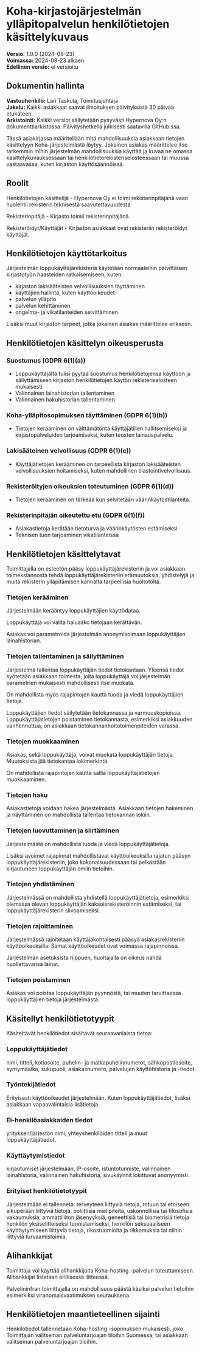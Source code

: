 # Koha-kirjastojärjestelmän ylläpitopalvelun henkilötietojen käsittelykuvaus

**Versio:** 1.0.0 (2024-08-23)  
**Voimassa:** 2024-08-23 alkaen  
**Edellinen versio:** ei versioitu

## Dokumentin hallinta

**Vastuuhenkilö:** Lari Taskula, Toimitusjohtaja  
**Jakelu:** Kaikki asiakkaat saavat ilmoituksen päivityksistä 30 päivää etukäteen  
**Arkistointi:** Kaikki versiot säilytetään pysyvästi Hypernova Oy:n dokumenttiarkistossa. Päivityshetkellä julkisesti saatavilla GitHub:ssa.  

Tässä asiakirjassa määritellään mitä mahdollisuuksia asiakkaan tietojen käsittelyyn Koha-järjestelmästä löytyy. Jokainen asiakas määrittelee itse tarkemmin mihin järjestelmän mahdollisuuksia käyttää ja kuvaa ne omassa käsittelykuvauksessaan tai henkilötietorekisteriselosteessaan tai muussa vastaavassa, kuten kirjaston käyttösäännöissä.

## Roolit

Henkilötietojen käsittelijä - Hypernova Oy ei toimi rekisterinpitäjänä vaan huolehtii rekisterin teknisestä saavutettavuudesta

Rekisterinpitäjä - Kirjasto toimii rekisterinpitäjänä.

Rekisteröidyt/Käyttäjät - Kirjaston asiakkaat ovat rekisteriin rekisteröidyt käyttäjät.

## Henkilötietojen käyttötarkoitus

Järjestelmän loppukäyttäjärekisteriä käytetään normaaleihin päivittäisen kirjastotyön haasteiden ratkaisemiseen, kuten:

* kirjaston lakisääteisten velvollisuuksien täyttäminen
* käyttäjien hallinta, kuten käyttöoikeudet
* palvelun ylläpito
* palvelun kehittäminen
* ongelma- ja vikatilanteiden selvittäminen

Lisäksi muut kirjaston tarpeet, jotka jokainen asiakas määrittelee erikseen.

## Henkilötietojen käsittelyn oikeusperusta

### Suostumus (GDPR 6(1)(a))
* Loppukäyttäjälta tulisi pyytää suostumus henkilötietojensa käyttöön ja säilyttämiseen kirjaston henkilötietojen käytön rekisteriselosteen mukaisesti.
* Valinnainen lainahistorian tallentaminen
* Valinnainen hakuhistorian tallentaminen

### Koha-ylläpitosopimuksen täyttäminen (GDPR 6(1)(b))
* Tietojen kerääminen on välttämätöntä käyttäjätilien hallitsemiseksi ja kirjastopalveluiden tarjoamiseksi, kuten teosten lainauspalvelu.

### Lakisääteinen velvollisuus (GDPR 6(1)(c))
* Käyttäjätietojen kerääminen on tarpeellista kirjaston lakisääteisten velvollisuuksien hoitamiseksi, kuten mahdollinen tilastointivelvollisuus.

### Rekisteröityjen oikeuksien toteutuminen (GDPR 6(1)(d))
* Tietojen kerääminen on tärkeää kun selvitetään väärinkäytöstilanteita.

### Rekisterinpitäjän oikeutettu etu (GDPR 6(1)(f))
* Asiakastietoja kerätään tietoturva ja väärinkäytösten estämiseksi
* Teknisen tuen tarjoaminen vikatilanteissa

## Henkilötietojen käsittelytavat

Toimittajalla on esteetön pääsy loppukäyttäjärekisteriin ja voi asiakkaan toimeksiannosta tehdä loppukäyttäjärekisteriin erämuutoksia, yhdistelyjä ja muita rekisterin ylläpitämisen kannalta tarpeellisia huoltotöitä.

### Tietojen kerääminen

Järjestelmään kerääntyy loppukäyttäjien käyttödataa.

Loppukäyttäjä voi valita haluaako tietojaan kerättävän.

Asiakas voi parametroida järjestelmän anonymisoimaan loppukäyttäjien lainahistorian.

### Tietojen tallentaminen ja säilyttäminen

Järjestelmä tallentaa loppukäyttäjän tiedot tietokantaan. Yleensä tiedot syötetään asiakkaan toimesta, joita loppukäyttäjä voi järjestelmän parametrien mukaisesti mahdollisesti itse muokata.

On mahdollista myös rajapintojen kautta tuoda ja viedä loppukäyttäjien tietoja.

Loppukäyttäjien tiedot säilytetään tietokannassa ja varmuuskopioissa.
Loppukäyttäjätietojen poistaminen tietokannasta, esimerkiksi asiakkuuden vanhennuttua, on asiakkaan tietokannanhoitotoimenpiteiden varassa.

### Tietojen muokkaaminen

Asiakas, sekä loppukäyttäjä, voivat muokata loppukäyttäjän tietoja. Muutoksista jää tietokantaa lokimerkintä.

On mahdollista rajapintojen kautta sallia loppukäyttäjätietojen muokkaaminen.

### Tietojen haku

Asiakastietoja voidaan hakea järjestelmästä.
Asiakkaan tietojen hakeminen ja näyttäminen on mahdollista tallentaa tietokannan lokiin.

### Tietojen luovuttaminen ja siirtäminen

Järjestelmästä on mahdollista tuoda ja viedä loppukäyttäjätietoja.

Lisäksi avoimet rajapinnat mahdollistavat käyttöoikeuksilla rajatun pääsyn loppukäyttäjärekisteriin, joko kokonaisuudessaan tai pelkästään kirjautuneen loppukäyttäjän omiin tietoihin.

### Tietojen yhdistäminen

Järjestelmässä on mahdollista yhdistellä loppukäyttäjätietoja, esimerkiksi olemassa olevan loppukäyttäjän kaksoisrekisteröinnin estämiseksi, tai loppukäyttäjärekisterin siivoamiseksi.

### Tietojen rajoittaminen

Järjestelmässä rajoitetaan käyttäjäkohtaisesti pääsyä asiakasrekisteriin käyttöoikeuksilla. Samat käyttöoikeudet ovat voimassa rajapinnoissa.

Järjestelmän asetuksista riippuen, huoltajalla on oikeus nähdä huollettavansa lainat.

### Tietojen poistaminen

Asiakas voi poistaa loppukäyttäjän pyynnöstä, tai muuten tarvittaessa loppukäyttäjien tietoja järjestelmästä.

## Käsitellyt henkilötietotyypit

Käsiteltävät henkilötiedot sisältävät seuraavanlaista tietoa:

### Loppukäyttäjätiedot

nimi, titteli, kotiosoite, puhelin- ja matkapuhelinnumerot, sähköpostiosoite, syntymäaika, sukupuoli, asiakasnumero, palvelujen käyttöhistoria ja -tiedot.

### Työntekijätiedot

Erityisesti käyttöoikeudet järjestelmään.
Kuten loppukäyttäjätiedot, lisäksi asiakkaan vapaavalintaisia lisätietoja.

### Ei-henkilöasiakkaiden tiedot

yrityksen/järjestön nimi, yhteyshenkilöiden titteli ja muut loppukäyttäjätiedot.

### Käyttäytymistiedot

kirjautumiset järjestelmään, IP-osoite, istuntotunniste, valinnainen lainahistoria, valinnainen hakuhistoria, sivukäynnit lokittuvat anonyymisti.

### Erityiset henkilötietotyypit

Järjestelmään ei tallenneta:
terveyteen liittyviä tietoja, rotuun tai etniseen alkuperään liittyviä tietoja, poliittisia mielipiteitä, uskonnollisia tai filosofisia vakaumuksia, ammattiliiton jäsenyyksiä, geneettisiä tai biometrisiä tietoja henkilön yksiselitteiseksi tunnistamiseksi, henkilön seksuaaliseen käyttäytymiseen liittyviä tietoja, rikostuomioita ja rikkomuksia tai niihin liittyviä turvaamistoimia.

## Alihankkijat

Toimittaja voi käyttää alihankkijoita Koha-hosting -palvelun toteuttamiseen. Alihankkijat listataan erillisessä liitteessä.

Palvelininfran toimittajalla on mahdollisuus päästä käsiksi palvelun tietoihin esimerkiksi viranomaisvaatimuksen seurauksena.

## Henkilötietojen maantieteellinen sijainti

Henkilötiedot tallennetaan Koha-hosting -sopimuksen mukaisesti, joko Toimittajan valitseman palveluntarjoajan tiloihin Suomessa, tai asiakkaan valitseman palveluntarjoajan tiloihin.

